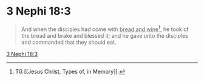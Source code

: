 # 3 Nephi 18:3

> And when the disciples had come with <u>bread and wine</u>[^a], he took of the bread and brake and blessed it; and he gave unto the disciples and commanded that they should eat.

[3 Nephi 18:3](https://www.churchofjesuschrist.org/study/scriptures/bofm/3-ne/18?lang=eng&id=p3#p3)


[^a]: TG [[Jesus Christ, Types of, in Memory]].
